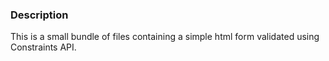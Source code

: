 ### Description

This is a small bundle of files containing a simple html form validated using Constraints API.